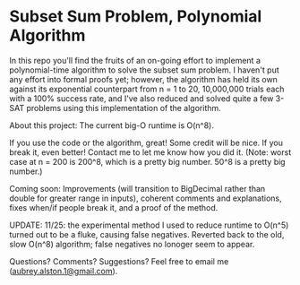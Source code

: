 Subset Sum Problem, Polynomial Algorithm
===================

In this repo you'll find the fruits of an on-going effort to implement a polynomial-time algorithm to solve the subset sum problem.  I haven't put any effort into formal proofs yet; however, the algorithm has held its own against its exponential counterpart from n = 1 to 20, 10,000,000 trials each with a 100% success rate, and I've also reduced and solved quite a few 3-SAT problems using this implementation of the algorithm.

About this project:
The current big-O runtime is O(n^8).

If you use the code or the algorithm, great!  Some credit will be nice.  If you break it, even better!  Contact me to let me know how you did it.  (Note: worst case at n = 200 is 200^8, which is a pretty big number.  50^8 is a pretty big number.)

Coming soon: Improvements (will transition to BigDecimal rather than double for greater range in inputs), coherent comments and explanations, fixes when/if people break it, and a proof of the method.

UPDATE: 11/25: the experimental method I used to reduce runtime to O(n^5) turned out to be a fluke, causing false negatives.  Reverted back to the old, slow O(n^8) algorithm; false negatives no lonoger seem to appear.

Questions?  Comments?  Suggestions?  Feel free to email me (aubrey.alston.1@gmail.com).
